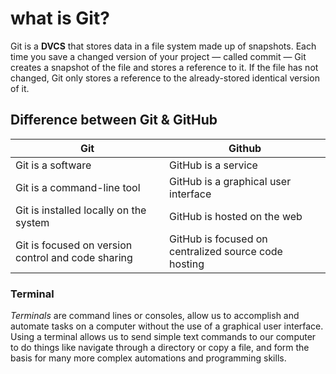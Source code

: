 # what is Git?

Git is a **DVCS** that stores data in a file system made up of snapshots. Each time you save a changed version of your project — called commit — Git creates a snapshot of the file and stores a reference to it. If the file has not changed, Git only stores a reference to the already-stored identical version of it.

## Difference between Git & GitHub 

Git | Github
------------ | -------------
Git is a software | GitHub is a service
Git is a command-line tool | GitHub is a graphical user interface
Git is installed locally on the system | GitHub is hosted on the web
Git is focused on version control and code sharing | GitHub is focused on centralized source code hosting


### Terminal

*Terminals* are command lines or consoles, allow us to accomplish and automate tasks on a computer without the use of a graphical user interface. Using a terminal allows us to send simple text commands to our computer to do things like navigate through a directory or copy a file, and form the basis for many more complex automations and programming skills.